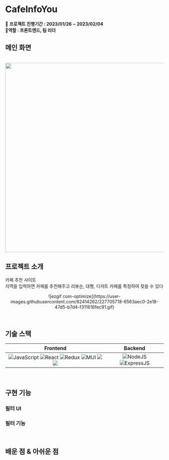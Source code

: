 # CafeInfoYou
📆 **프로젝트 진행기간 : 2023/01/26 ~ 2023/02/04**<br>
🔷**역할 : 프론트엔드, 팀 리더**

## 메인 화면
<p align="center">
  <br>
  <img width="1227" height="600" alt="메인 화면" src="https://user-images.githubusercontent.com/62414262/227697470-ec1307ec-58fe-433b-af5a-a15a1e342920.png">
  <br>
</p>

## 프로젝트 소개

<p align="justify">
카페 추천 사이트 <br>
지역을 입력하면 카페를 추천해주고 리뷰순, 대형, 디저트 카페를 특정하여 찾을 수 있다
</p>

<p align="center">
![ezgif com-optimize](https://user-images.githubusercontent.com/62414262/227705718-6563aec0-2e18-47d5-b7d4-f311616fec91.gif)
</p>

<br>

## 기술 스택


| Frontend | Backend |
| :--------: | :--------: |
|  <img src="https://img.shields.io/badge/javascript-%23323330.svg?style=for-the-badge&logo=javascript&logoColor=%23F7DF1E" alt="JavaScript">  <img src="https://img.shields.io/badge/react-%2320232a.svg?style=for-the-badge&logo=react&logoColor=%2361DAFB" alt="React">  <img src="https://img.shields.io/badge/redux-%23593d88.svg?style=for-the-badge&logo=redux&logoColor=white" alt="Redux"> <img src="https://img.shields.io/badge/MUI-%230081CB.svg?style=for-the-badge&logo=material-ui&logoColor=white" alt="MUI"> <img src="https://img.shields.io/badge/NAVER Search API-green?style=for-the-badge&logo=Naver&logoColor=white"> <img src="https://img.shields.io/badge/KAKAO SEARCH API-F7DF1E?style=for-the-badge&logo=Kakao&logoColor=black"> |   <img src="https://img.shields.io/badge/node.js-6DA55F?style=for-the-badge&logo=node.js&logoColor=white" alt="NodeJS">  <img src="https://img.shields.io/badge/express.js-%23404d59.svg?style=for-the-badge&logo=express&logoColor=%2361DAFB" alt="ExpressJS"> 
 

<br>

## 구현 기능

### 필터 UI

### 필터 기능


<br>

## 배운 점 & 아쉬운 점

<p align="justify">

</p>
